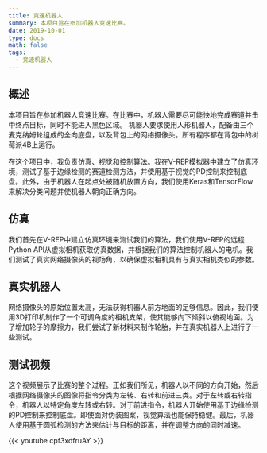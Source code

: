 ```yaml
---
title: 竞速机器人
summary: 本项目旨在参加机器人竞速比赛。
date: 2019-10-01
type: docs
math: false
tags:
  - 竞速机器人
---
```


## 概述
本项目旨在参加机器人竞速比赛。在比赛中，机器人需要尽可能快地完成赛道并击中终点目标，同时不能进入黑色区域。
机器人要求使用人形机器人，配备由三个麦克纳姆轮组成的全向底盘，以及背包上的网络摄像头。所有程序都在背包中的树莓派4B上运行。

在这个项目中，我负责仿真、视觉和控制算法。我在V-REP模拟器中建立了仿真环境，测试了基于边缘检测的赛道检测方法，并使用基于视觉的PD控制来控制底盘。此外，由于机器人在起点处被随机放置方向，我们使用Keras和TensorFlow来解决分类问题并使机器人朝向正确方向。

## 仿真
我们首先在V-REP中建立仿真环境来测试我们的算法，我们使用V-REP的远程Python API从虚拟相机获取仿真数据，并根据我们的算法控制机器人的电机。我们测试了真实网络摄像头的视场角，以确保虚拟相机具有与真实相机类似的参数。

## 真实机器人
网络摄像头的原始位置太高，无法获得机器人前方地面的足够信息。因此，我们使用3D打印机制作了一个可调角度的相机支架，使其能够向下倾斜以俯视地面。为了增加轮子的摩擦力，我们尝试了新材料来制作轮胎，并在真实机器人上进行了一些测试。

## 测试视频
这个视频展示了比赛的整个过程。正如我们所见，机器人以不同的方向开始，然后根据网络摄像头的图像将指令分类为左转、右转和前进三类。对于左转或右转指令，机器人以特定角度左转或右转。对于前进指令，机器人开始使用基于边缘检测的PD控制来控制底盘。即使面对伪装图案，视觉算法也能保持稳健。最后，机器人使用基于圆弧检测的方法来估计与目标的距离，并在调整方向的同时减速。

{{< youtube cpf3xdfruAY >}}
<!--{{< youtube L-4Lpmt8hqk >}}-->
<!--more-->
